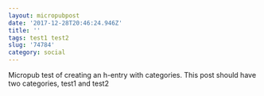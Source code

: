 ```yaml
---
layout: micropubpost
date: '2017-12-28T20:46:24.946Z'
title: ''
tags: test1 test2
slug: '74784'
category: social
---
```

Micropub test of creating an h-entry with categories. This post should have two categories, test1 and test2
